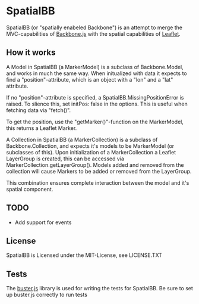 SpatialBB
=========

SpatialBB (or "spatially enabeled Backbone") is an attempt to merge the MVC-capabilities of
[Backbone.js](http://backbonejs.org/) with the spatial capabilities of [Leaflet](http://leafletjs.com/).

How it works
------------
A Model in SpatialBB (a MarkerModel) is a subclass of Backbone.Model, and works in much the same way.
When initualized with  data it expects to find a "position"-attribute, which is an object with
a "lon" and a "lat" attribute.

If no "position"-attribute is specified, a SpatialBB.MissingPositionError is raised.
To slience this, set initPos: false in the options. This is useful when fetching data via "fetch()".

To get the position, use the "getMarker()"-function on the MarkerModel, this returns a Leaflet Marker.

A Collection in SpatialBB (a MarkerCollection) is a subclass of Backbone.Collection, and expects it's
models to be MarkerModel (or subclasses of this). Upon initialization of a MarkerCollection a Leaflet
LayerGroup is created, this can be accessed via  MarkerCollection.getLayerGroup(). Models added and removed
from the collection will cause Markers to be added or removed from the LayerGroup.

This combination ensures complete interaction between the model and it's spatial component.

TODO
----
- Add support for events

License
-------
SpatialBB is Licensed under the MIT-License, see LICENSE.TXT

Tests
-----
The [buster.js](http://www.busterjs.org/) library is used for writing the tests for SpatialBB. Be sure to set up buster.js correctly to run tests